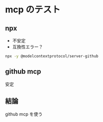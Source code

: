 # mcp のテスト

## npx

- 不安定
- 互換性エラー？

```bash
npx -y @modelcontextprotocol/server-github
```

## github mcp

安定

## 結論

github mcp を使う
